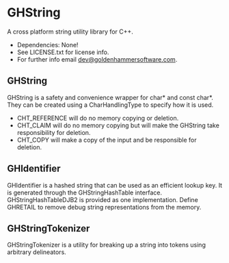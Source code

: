 # GHString

A cross platform string utility library for C++.

* Dependencies: None!
* See LICENSE.txt for license info.
* For further info email dev@goldenhammersoftware.com.

## GHString

GHString is a safety and convenience wrapper for char* and const char*.  They can be created using a CharHandlingType to specify how it is used.  
* CHT_REFERENCE will do no memory copying or deletion.  
* CHT_CLAIM will do no memory copying but will make the GHString take responsibility for deletion.  
* CHT_COPY will make a copy of the input and be responsible for deletion.

## GHIdentifier

GHIdentifier is a hashed string that can be used as an efficient lookup key.  It is generated through the GHStringHashTable interface.  GHStringHashTableDJB2 is provided as one implementation.  Define GHRETAIL to remove debug string representations from the memory.

## GHStringTokenizer

GHStringTokenizer is a utility for breaking up a string into tokens using arbitrary delineators.